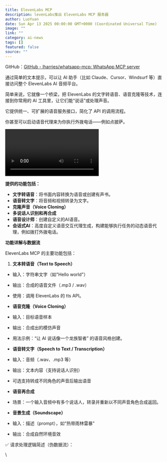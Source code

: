 ```yaml
---
title: ElevenLabs MCP
description: levenLabs推出 ElevenLabs MCP 服务器
author: LuoYuan
date: Sun Apr 13 2025 00:00:00 GMT+0000 (Coordinated Universal Time)
image: ""
link: ""
category: ai-news
tags: []
featured: false
source: ""
---
```


GitHub：[GitHub - lharries/whatsapp-mcp: WhatsApp MCP server](https://github.com/lharries/whatsapp-mcp)


通过简单的文本提示，可以让 AI 助手（比如 Claude、Cursor、Windsurf 等）直接访问整个 ElevenLabs AI 音频平台。

简单来说，它就像一个桥梁，把 ElevenLabs 的文字转语音、语音克隆等技术，连接到你常用的 AI 工具里，让它们能“说话”或处理声音。

它提供统一、可扩展的语音服务接口，简化了 API 的调用流程。

你甚至可以启动语音代理来为你执行外拨电话——例如点披萨。

<video data-key="file_v3_00l5_afd2ac26-4c9f-4fc7-a260-9dbaee944f1g" data-middle-image="{&quot;key&quot;:&quot;middle:img_v3_02l5_fb98a44f-ec3c-4136-85af-9223591645fg&quot;,&quot;urls&quot;:[],&quot;width&quot;:960,&quot;height&quot;:720,&quot;type&quot;:2,&quot;exifOrientation&quot;:0,&quot;crypto&quot;:&quot;CAESMgogkB7dRpwU29QwOn2ekv5MhXZ8xORkSAcBqMNONwZQ6oYSDCHDaKkVokxz+MLVGBoA&quot;,&quot;fsUnit&quot;:&quot;eu_nc-cdn&quot;}" data-crypto-token="img_v3_02l5_fb98a44f-ec3c-4136-85af-9223591645fg" data-duration="114300" data-copy-id="7400356674370256898" data-lark-video-uri="imkey://file_v3_00l5_afd2ac26-4c9f-4fc7-a260-9dbaee944f1g?visit_info=%7B%22entityId%22%3A%227490893909217214492%22%2C%22sceneType%22%3A1%7D" data-lark-video-duration="114300" data-lark-video-height="720" data-lark-video-mime="video/mp4" data-lark-video-name="1b2f51c5-ded7-4818-8a7a-0070394bf23d.mp4" data-lark-video-size="5751272" data-lark-video-width="960"></video>



**提供的功能包括：**

- **文字转语音**：将书面内容转换为语音或创建有声书。
- **语音转文字**：将音频和视频转录为文字。
- **克隆声音（Voice Cloning）**
- **多说话人识别和再合成**
- **语音设计师**：创建自定义的AI语音。
- **会话式AI**：高度自定义语音交互代理生成，构建能够执行任务的动态语音代理，例如拨打外拨电话。



**功能详解与数据流**

ElevenLabs MCP 的主要功能包括：

1. **文本转语音（Text to Speech）**

- 输入：字符串文字（如"Hello world"）
- 输出：合成的语音文件（.mp3 / .wav）
- 使用：调用 ElevenLabs 的 tts API。
- **语音克隆（Voice Cloning）**

- 输入：目标语音样本
- 输出：合成出的模仿声音
- 用法示例：“让 AI 说话像一个龙族智者” 的语音风格创建。
- **语音转文字（Speech to Text / Transcription）**

- 输入：音频（.wav、.mp3 等）
- 输出：文本内容（支持说话人识别）
- 可选支持转成不同角色的声音后输出语音
- **语音再合成**

- 场景：一个输入音频中有多个说话人，转录并重新以不同声音角色合成返回。
- **音景生成（Soundscape）**

- 输入：描述（prompt），如“热带雨林雷暴”
- 输出：合成自然环境音效

✅ 请求处理逻辑简述（伪数据流）：

\